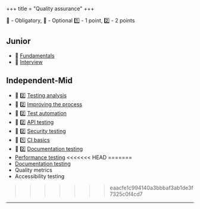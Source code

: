 +++
title = "Quality assurance"
+++

📗 - Obligatory, 📙 - Optional
1️⃣ - 1 point, 2️⃣ - 2 points

## Junior

- 📗 [Fundamentals](/qa/skills/fundamentals/)
- 📗 [Interview](/web_development/skills/interview/)

## Independent-Mid

- 📗 2️⃣ [Testing analysis](/qa/skills/testing_analysis/)
- 📙 2️⃣ [Improving the process](/qa/skills/improving_the_process/)
- 📙 2️⃣ [Test automation](/qa/skills/test_automation/)
- 📙 2️⃣ [API testing](/qa/skills/api_testing/)
- 📙 2️⃣ [Security testing](/qa/skills/security_testing/)
- 📙 1️⃣ [CI basics](/qa/skills/ci_basics/)
- 📙 2️⃣ [Documentation testing](/qa/skills/documentation_testing/)
- [Performance testing](/qa/skills/performance_testing/)
<<<<<<< HEAD
=======
- [Documentation testing](/qa/skills/documentation_testing/)
- Quality metrics
- Accessibility testing
>>>>>>> eaacfe1c994140a3bbbaf3ab1de3f7325c0f4cd7

---
